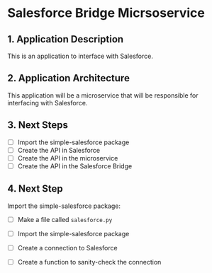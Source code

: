 # Salesforce Bridge Micrsoservice 

## 1. Application Description

This is an application to interface with Salesforce.

## 2. Application Architecture

This application will be a microservice that will be responsible for interfacing with Salesforce.

## 3. Next Steps

- [ ] Import the simple-salesforce package
- [ ] Create the API in Salesforce
- [ ] Create the API in the microservice
- [ ] Create the API in the Salesforce Bridge

## 4. Next Step

Import the simple-salesforce package:

- [ ] Make a file called `salesforce.py`
- [ ] Import the simple-salesforce package
- [ ] Create a connection to Salesforce
- [ ] Create a function to sanity-check the connection

